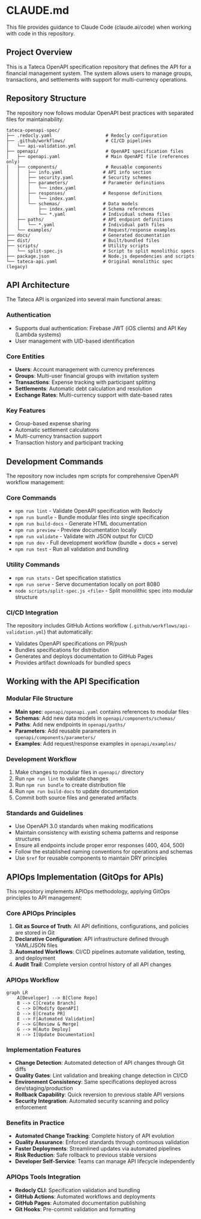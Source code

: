 # CLAUDE.md

This file provides guidance to Claude Code (claude.ai/code) when working with code in this repository.

## Project Overview

This is a Tateca OpenAPI specification repository that defines the API for a financial management system. The system allows users to manage groups, transactions, and settlements with support for multi-currency operations.

## Repository Structure

The repository now follows modular OpenAPI best practices with separated files for maintainability:

```
tateca-openapi-spec/
├── .redocly.yaml                    # Redocly configuration
├── .github/workflows/               # CI/CD pipelines
│   └── api-validation.yml
├── openapi/                         # OpenAPI specification files
│   ├── openapi.yaml                 # Main OpenAPI file (references only)
│   ├── components/                  # Reusable components
│   │   ├── info.yaml               # API info section
│   │   ├── security.yaml           # Security schemes
│   │   ├── parameters/             # Parameter definitions
│   │   │   └── index.yaml
│   │   ├── responses/              # Response definitions
│   │   │   └── index.yaml
│   │   └── schemas/                # Data models
│   │       ├── index.yaml          # Schema references
│   │       └── *.yaml              # Individual schema files
│   ├── paths/                      # API endpoint definitions
│   │   └── *.yaml                  # Individual path files
│   └── examples/                   # Request/response examples
├── docs/                           # Generated documentation
├── dist/                           # Built/bundled files
├── scripts/                        # Utility scripts
│   └── split-spec.js               # Script to split monolithic specs
├── package.json                    # Node.js dependencies and scripts
└── tateca-api.yaml                 # Original monolithic spec (legacy)
```

## API Architecture

The Tateca API is organized into several main functional areas:

### Authentication
- Supports dual authentication: Firebase JWT (iOS clients) and API Key (Lambda systems)
- User management with UID-based identification

### Core Entities
- **Users**: Account management with currency preferences
- **Groups**: Multi-user financial groups with invitation system
- **Transactions**: Expense tracking with participant splitting
- **Settlements**: Automatic debt calculation and resolution
- **Exchange Rates**: Multi-currency support with date-based rates

### Key Features
- Group-based expense sharing
- Automatic settlement calculations
- Multi-currency transaction support
- Transaction history and participant tracking

## Development Commands

The repository now includes npm scripts for comprehensive OpenAPI workflow management:

### Core Commands
- `npm run lint` - Validate OpenAPI specification with Redocly
- `npm run bundle` - Bundle modular files into single specification
- `npm run build-docs` - Generate HTML documentation
- `npm run preview` - Preview documentation locally
- `npm run validate` - Validate with JSON output for CI/CD
- `npm run dev` - Full development workflow (bundle + docs + serve)
- `npm run test` - Run all validation and bundling

### Utility Commands  
- `npm run stats` - Get specification statistics
- `npm run serve` - Serve documentation locally on port 8080
- `node scripts/split-spec.js <file>` - Split monolithic spec into modular structure

### CI/CD Integration
The repository includes GitHub Actions workflow (`.github/workflows/api-validation.yml`) that automatically:
- Validates OpenAPI specifications on PR/push
- Bundles specifications for distribution
- Generates and deploys documentation to GitHub Pages
- Provides artifact downloads for bundled specs

## Working with the API Specification

### Modular File Structure
- **Main spec**: `openapi/openapi.yaml` contains references to modular files
- **Schemas**: Add new data models in `openapi/components/schemas/`
- **Paths**: Add new endpoints in `openapi/paths/`
- **Parameters**: Add reusable parameters in `openapi/components/parameters/`
- **Examples**: Add request/response examples in `openapi/examples/`

### Development Workflow
1. Make changes to modular files in `openapi/` directory
2. Run `npm run lint` to validate changes
3. Run `npm run bundle` to create distribution file
4. Run `npm run build-docs` to update documentation
5. Commit both source files and generated artifacts

### Standards and Guidelines
- Use OpenAPI 3.0 standards when making modifications
- Maintain consistency with existing schema patterns and response structures
- Ensure all endpoints include proper error responses (400, 404, 500)
- Follow the established naming conventions for operations and schemas
- Use `$ref` for reusable components to maintain DRY principles

## APIOps Implementation (GitOps for APIs)

This repository implements APIOps methodology, applying GitOps principles to API management:

### Core APIOps Principles
1. **Git as Source of Truth**: All API definitions, configurations, and policies are stored in Git
2. **Declarative Configuration**: API infrastructure defined through YAML/JSON files
3. **Automated Workflows**: CI/CD pipelines automate validation, testing, and deployment
4. **Audit Trail**: Complete version control history of all API changes

### APIOps Workflow
```mermaid
graph LR
    A[Developer] --> B[Clone Repo]
    B --> C[Create Branch]
    C --> D[Modify OpenAPI]
    D --> E[Create PR]
    E --> F[Automated Validation]
    F --> G[Review & Merge]
    G --> H[Auto Deploy]
    H --> I[Update Documentation]
```

### Implementation Features
- **Change Detection**: Automated detection of API changes through Git diffs
- **Quality Gates**: Lint validation and breaking change detection in CI/CD
- **Environment Consistency**: Same specifications deployed across dev/staging/production
- **Rollback Capability**: Quick reversion to previous stable API versions
- **Security Integration**: Automated security scanning and policy enforcement

### Benefits in Practice
- **Automated Change Tracking**: Complete history of API evolution
- **Quality Assurance**: Enforced standards through continuous validation
- **Faster Deployments**: Streamlined updates via automated pipelines  
- **Risk Reduction**: Safe rollback to previous stable versions
- **Developer Self-Service**: Teams can manage API lifecycle independently

### APIOps Tools Integration
- **Redocly CLI**: Specification validation and bundling
- **GitHub Actions**: Automated workflows and deployments
- **GitHub Pages**: Automated documentation publishing
- **Git Hooks**: Pre-commit validation and formatting